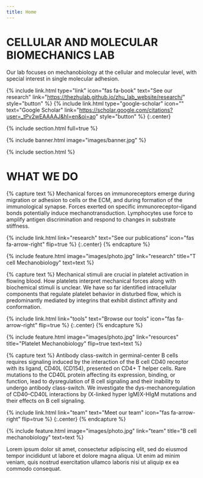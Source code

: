 ```yaml
---
title: Home
---
```


# CELLULAR AND MOLECULAR BIOMECHANICS LAB

Our lab focuses on mechanobiology at the cellular and molecular level, with special interest in single molecular adhesion.


{%
  include link.html
  type="link"
  icon="fas fa-book"
  text="See our research"
  link="https://thezhulab.github.io/zhu_lab_website/research/"
  style="button"
%}
{%
  include link.html
  type="google-scholar"
  icon=""
  text="Google Scholar"
  link="https://scholar.google.com/citations?user=_tPv2wEAAAAJ&hl=en&oi=ao"
  style="button"
%}
{:.center}

{% include section.html full=true %}

{% include banner.html image="images/banner.jpg" %}

{% include section.html %}

# WHAT WE DO

{% capture text %}
Mechanical forces on immunoreceptors emerge during migration or adhesion to cells or the ECM, and during formation of the immunological synapse. Forces exerted on specific immunoreceptor–ligand bonds potentially induce mechanotransduction. Lymphocytes use force to amplify antigen discrimination and respond to changes in substrate stiffness.


{%
  include link.html
  link="research"
  text="See our publications"
  icon="fas fa-arrow-right"
  flip=true
%}
{:.center}
{% endcapture %}

{%
  include feature.html
  image="images/photo.jpg"
  link="research"
  title="T cell Mechanobiology"
  text=text
%}

{% capture text %}
Mechanical stimuli are crucial in platelet activation in flowing blood. How platelets interpret mechanical forces along with biochemical stimuli is unclear. We have so far identified intracellular components that regulate platelet behavior in disturbed flow, which is predominantly mediated by integrins that exhibit distinct affinity and conformation. 


{%
  include link.html
  link="tools"
  text="Browse our tools"
  icon="fas fa-arrow-right"
  flip=true
%}
{:.center}
{% endcapture %}

{%
  include feature.html
  image="images/photo.jpg"
  link="resources"
  title="Platelet Mechanobiology"
  flip=true
  text=text
%}

{% capture text %}
Antibody class-switch in germinal-center B cells requires signaling induced by the interaction of the B cell CD40 receptor with its ligand, CD40L (CD154), presented on CD4+ T helper cells. Rare mutations to the CD40L protein affecting its expression, binding, or function, lead to dysregulation of B cell signaling and their inability to undergo antibody class-switch. We investigate the dys-mechanoregulation of CD40–CD40L interactions by (X-linked hyper IgM)X-HIgM mutations and their effects on B cell signaling.


{%
  include link.html
  link="team"
  text="Meet our team"
  icon="fas fa-arrow-right"
  flip=true
%}
{:.center}
{% endcapture %}

{%
  include feature.html
  image="images/photo.jpg"
  link="team"
  title="B cell mechanobiology"
  text=text
%}

Lorem ipsum dolor sit amet, consectetur adipiscing elit, sed do eiusmod tempor incididunt ut labore et dolore magna aliqua.
Ut enim ad minim veniam, quis nostrud exercitation ullamco laboris nisi ut aliquip ex ea commodo consequat.
